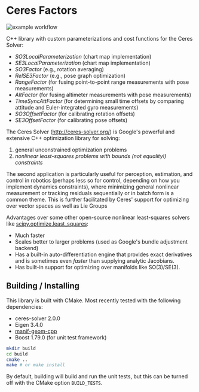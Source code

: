 # Ceres Factors

![example workflow](https://github.com/goromal/ceres-factors/actions/workflows/test.yml/badge.svg)

C++ library with custom parameterizations and cost functions for the Ceres Solver:

- *SO3LocalParameterization* (chart map implementation)
- *SE3LocalParameterization* (chart map implementation)
- *SO3Factor* (e.g., rotation averaging)
- *RelSE3Factor* (e.g., pose graph optimization)
- *RangeFactor* (for fusing point-to-point range measurements with pose measurements)
- *AltFactor* (for fusing altimeter measurements with pose measurements)
- *TimeSyncAttFactor* (for determining small time offsets by comparing attitude and Euler-integrated gyro measurements)
- *SO3OffsetFactor* (for calibrating rotation offsets)
- *SE3OffsetFactor* (for calibrating pose offsets)

The Ceres Solver (http://ceres-solver.org/) is Google's powerful and extensive C++ optimization library for solving:

1. general unconstrained optimization problems
2. *nonlinear least-squares problems with bounds (not equality!) constraints*

The second application is particularly useful for perception, estimation, and control in robotics (perhaps less so for control, depending on how you implement dynamics constraints), where minimizing general nonlinear measurement or tracking residuals sequentially or in batch form is a common theme. This is further facilitated by Ceres' support for optimizing over vector spaces as well as Lie Groups

Advantages over some other open-source nonlinear least-squares solvers like [scipy.optimize.least_squares](https://docs.scipy.org/doc/scipy/reference/generated/scipy.optimize.least_squares.html#scipy.optimize.least_squares):

- Much faster
- Scales better to larger problems (used as Google's bundle adjustment backend)
- Has a built-in auto-differentiation engine that provides exact derivatives and is sometimes even *faster* than supplying analytic Jacobians.
- Has built-in support for optimizing over manifolds like SO(3)/SE(3).

## Building / Installing

This library is built with CMake. Most recently tested with the following dependencies:

- ceres-solver 2.0.0
- Eigen 3.4.0
- [manif-geom-cpp](https://github.com/goromal/manif-geom-cpp)
- Boost 1.79.0 (for unit test framework)

```bash
mkdir build
cd build
cmake ..
make # or make install
```

By default, building will build and run the unit tests, but this can be turned off with the CMake option `BUILD_TESTS`.
